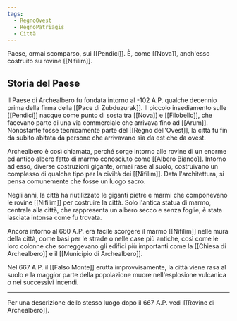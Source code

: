 ```yaml
---
tags:
  - RegnoOvest
  - RegnoPatriagis
  - Città
---
```

Paese, ormai scomparso, sui [[Pendici]]. È, come [[Nova]], anch'esso costruito su rovine [[Nifilim]]. 

## Storia del Paese

Il Paese di Archealbero fu fondata intorno al -102 A.P. qualche decennio prima della firma della [[Pace di Zubduzurak]]. 
Il piccolo insediamento sulle [[Pendici]] nacque come punto di sosta tra [[Nova]] e [[Filobello]], che facevano parte di una via commerciale che arrivava fino ad [[Arum]]. 
Nonostante fosse tecnicamente parte del [[Regno dell'Ovest]], la città fu fin da subito abitata da persone che arrivavano sia da est che da ovest. 

Archealbero è così chiamata, perché sorge intorno alle rovine di un enorme ed antico albero fatto di marmo conosciuto come [[Albero Bianco]]. Intorno ad esso, diverse costruzioni gigante, ormai rase al suolo, costruivano un complesso di qualche tipo per la civiltà dei [[Nifilim]]. Data l'architettura, si pensa comunemente che fosse un luogo sacro.

Negli anni, la città ha riutilizzato le giganti pietre e marmi che componevano le rovine [[Nifilim]] per costruire la città. Solo l'antica statua di marmo, centrale alla città, che rappresenta un albero secco e senza foglie, è stata lasciata intonsa come fu trovata. 

Ancora intorno al 660 A.P. era facile scorgere il marmo [[Nifilim]] nelle mura della città, come basi per le strade o nelle case più antiche, così come le loro colonne che sorreggevano gli edifici più importanti come la [[Chiesa di Archealbero]] e il [[Municipio di Archealbero]].

Nel 667 A.P. il [[Falso Monte]] erutta improvvisamente, la città viene rasa al suolo e la maggior parte della popolazione muore nell'esplosione vulcanica o nei successivi incendi. 

---
Per una descrizione dello stesso luogo dopo il 667 A.P. vedi [[Rovine di Archealbero]]. 

